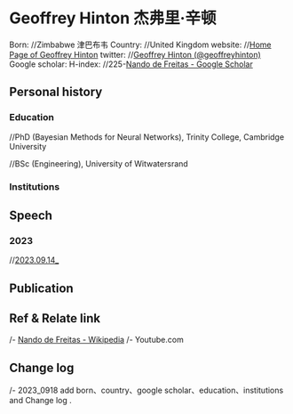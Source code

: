 # Geoffrey Hinton 杰弗里·辛顿Born: //Zimbabwe 津巴布韦Country: //United Kingdomwebsite: //[Home Page of Geoffrey Hinton](https://www.cs.toronto.edu/~hinton/)twitter: //[Geoffrey Hinton (@geoffreyhinton)](https://twitter.com/geoffreyhinton)Google scholar: H-index: //225-[‪Nando de Freitas‬ - ‪Google Scholar‬](https://scholar.google.com/citations?user=nzEluBwAAAAJ&hl=en)## Personal history### Education//PhD (Bayesian Methods for Neural Networks), Trinity College, Cambridge University//BSc (Engineering), University of Witwatersrand### Institutions## Speech### 2023//[2023.09.14_](https://www.youtube.com/)## Publication## Ref & Relate link/- [Nando de Freitas - Wikipedia](https://en.wikipedia.org/wiki/Nando_de_Freitas)/- Youtube.com## Change log/- 2023_0918 add born、country、google scholar、education、institutions and Change log .